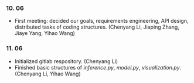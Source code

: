 ### 10. 06

- First meeting: decided our goals, requirements engineering, API design, distributed tasks of coding structures. (Chenyang Li, Jiaping Zhang, Jiaye Yang, Yihao Wang)

### 11. 06

- Initialized gitlab respository. (Chenyang Li)
- Finished basic structures of *inference.py*, *model.py*, *visualization.py*. (Chenyang Li, Yihao Wang)

